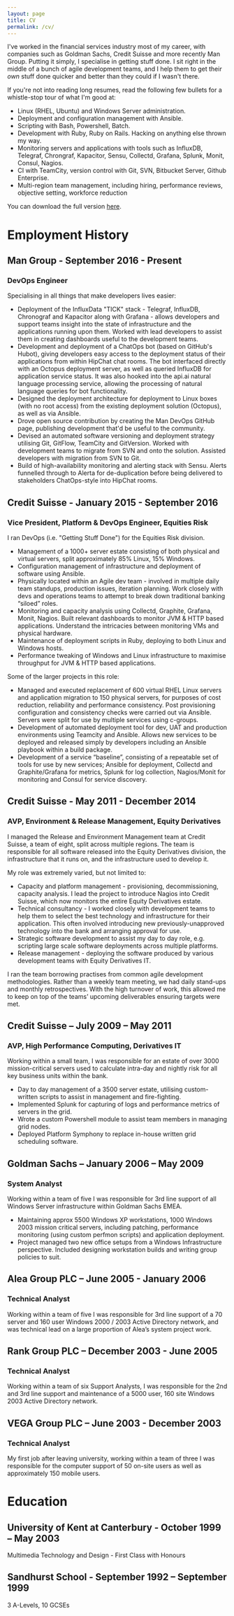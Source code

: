 ```yaml
---
layout: page
title: CV
permalink: /cv/
---
```


I've worked in the financial services industry most of my career, with companies such as Goldman Sachs, Credit Suisse and more recently Man Group. Putting it simply, I specialise in getting stuff done. I sit right in the middle of a bunch of agile
development teams, and I help them to get their _own_ stuff done quicker and better than they could if I wasn't there. 

If you're not into reading long resumes, read the following few bullets for a whistle-stop tour of what I'm good at:

* Linux (RHEL, Ubuntu) and Windows Server administration.
* Deployment and configuration management with Ansible.
* Scripting with Bash, Powershell, Batch.
* Development with Ruby, Ruby on Rails. Hacking on anything else thrown my way. 
* Monitoring servers and applications with tools such as InfluxDB, Telegraf, Chrongraf, Kapacitor, Sensu, Collectd, Grafana, Splunk, Monit, Consul, Nagios.
* CI with TeamCity, version control with Git, SVN, Bitbucket Server, Github Enterprise.
* Multi-region team management, including hiring, performance reviews, objective setting, workforce reduction

You can download the full version [here][cv].

# Employment History

## Man Group - September 2016 - Present

### DevOps Engineer

Specialising in all things that make developers lives easier:

* Deployment of the InfluxData "TICK" stack - Telegraf, InfluxDB, Chronograf and Kapacitor along with Grafana - allows developers and support teams insight into the state of infrastructure and the applications running upon them. Worked with lead developers to assist them in creating dashboards useful to the development teams. 
* Development and deployment of a ChatOps bot (based on GitHub's Hubot), giving developers easy access to the deployment status of their applications from within HipChat chat rooms. The bot interfaced directly with an Octopus deployment server, as well as queried InfluxDB for application service status. It was also hooked into the api.ai natural language processing service, allowing the processing of natural language queries for bot functionality.
* Designed the deployment architecture for deployment to Linux boxes (with no root access) from the existing deployment solution (Octopus), as well as via Ansible. 
* Drove open source contribution by creating the Man DevOps GitHub page, publishing development that'd be useful to the community.
* Devised an automated software versioning and deployment strategy utilising Git, GitFlow, TeamCity and GitVersion. Worked with development teams to migrate from SVN and onto the solution. Assisted developers with migration from SVN to Git. 
* Build of high-availability monitoring and alerting stack with Sensu. Alerts funnelled through to Alerta for de-duplication before being delivered to stakeholders ChatOps-style into HipChat rooms.

## Credit Suisse - January 2015 - September 2016

### Vice President, Platform & DevOps Engineer, Equities Risk
I ran DevOps (i.e. "Getting Stuff Done") for the Equities Risk division. 

* Management of a 1000+ server estate consisting of both physical and virtual servers, split approximately 85% Linux,
 15% Windows.
* Configuration management of infrastructure and deployment of software using Ansible.
* Physically located within an Agile dev team - involved in multiple daily team standups, production issues, 
iteration planning. Work closely with devs and operations teams to attempt to break down traditional banking “siloed”
 roles.
* Monitoring and capacity analysis using Collectd, Graphite, Grafana, Monit, Nagios. Built relevant dashboards to 
monitor JVM & HTTP based applications. Understand the intricacies between monitoring VMs and physical hardware.
* Maintenance of deployment scripts in Ruby, deploying to both Linux and Windows hosts. 
* Performance tweaking of Windows and Linux infrastructure to maximise throughput for JVM & HTTP based applications.

Some of the larger projects in this role:

* Managed and executed replacement of 600 virtual RHEL Linux servers and application migration to 150 physical 
servers, for purposes of cost reduction, reliability and performance consistency. Post provisioning configuration and consistency checks were carried out via Ansible. Servers were split for use by multiple services using c-groups. 
* Development of automated deployment tool for dev, UAT and production environments using Teamcity and Ansible. 
Allows new services to be deployed and released simply by developers including an Ansible playbook within a build package. 
* Development of a service “baseline”, consisting of a repeatable set of tools for use by new services; Ansible 
for deployment, Collectd and Graphite/Grafana for metrics, Splunk for log collection, Nagios/Monit for monitoring 
and Consul for service discovery.


## Credit Suisse - May 2011 - December 2014

### AVP, Environment & Release Management, Equity Derivatives
I managed the Release and Environment Management team at Credit Suisse, a team of eight, split across multiple 
regions. The team is responsible for all software released into the Equity Derivatives division, the infrastructure
 that it runs on, and the infrastructure used to develop it.

My role was extremely varied, but not limited to: 

* Capacity and platform management - provisioning, decommissioning, capacity analysis. I lead the project to 
introduce Nagios into Credit Suisse, which now monitors the entire Equity Derivatives estate.
* Technical consultancy - I worked closely with development teams to help them to select the best technology 
and infrastructure for their application. This often involved introducing new previously-unapproved technology 
into the bank and arranging approval for use.
* Strategic software development to assist my day to day role, e.g. scripting large scale software deployments 
across multiple platforms.
* Release management - deploying the software produced by various development teams with Equity Derivatives IT. 

I ran the team borrowing practises from common agile development methodologies. Rather than a weekly team meeting,
 we had daily stand-ups and monthly retrospectives. With the high turnover of work, this allowed me to keep on top
  of the teams’ upcoming deliverables ensuring targets were met.


## Credit Suisse – July 2009 – May 2011

### AVP, High Performance Computing, Derivatives IT
Working within a small team, I was responsible for an estate of over 3000 mission-critical servers used to 
calculate intra-day and nightly risk for all key business units within the bank.

* Day to day management of a 3500 server estate, utilising custom-written scripts to assist in management and 
fire-fighting.
* Implemented Splunk for capturing of logs and performance metrics of servers in the grid.
* Wrote a custom Powershell module to assist team members in managing grid nodes. 
* Deployed Platform Symphony to replace in-house written grid scheduling software. 

## Goldman Sachs – January 2006 – May 2009

### System Analyst
Working within a team of five I was responsible for 3rd line support of all Windows Server infrastructure within 
Goldman Sachs EMEA.

* Maintaining approx 5500 Windows XP workstations, 1000 Windows 2003 mission critical servers, including patching, 
performance monitoring (using custom perfmon scripts) and application deployment.
* Project managed two new office setups from a Windows Infrastructure perspective. Included designing workstation 
builds and writing group policies to suit. 


## Alea Group PLC – June 2005 - January 2006

### Technical Analyst
Working within a team of five I was responsible for 3rd line support of a 70 server and 160 user Windows 2000 / 2003 
Active Directory network, and was technical lead on a large proportion of Alea’s system project work.


## Rank Group PLC – December 2003 - June 2005

### Technical Analyst
Working within a team of six Support Analysts, I was responsible for the 2nd and 3rd line support and maintenance of 
a 5000 user, 160 site Windows 2003 Active Directory network.
 
 
## VEGA Group PLC – June 2003 - December 2003

### Technical Analyst
My first job after leaving university, working within a team of three I was responsible for the computer support of 
50 on-site users as well as approximately 150 mobile users.
 
# Education 

## University of Kent at Canterbury - October 1999 – May 2003 
Multimedia Technology and Design - First Class with Honours
  
## Sandhurst School - September 1992 – September 1999
3 A-Levels, 10 GCSEs
  
[cv]: https://docs.google.com/document/d/1GTB0GuF9VpWxTfLQcsPUUfO-cCHyz_XnTXCtZBQlgdg
